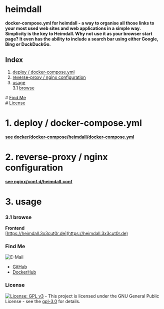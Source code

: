 # heimdall

**docker-compose.yml for heimdall - a way to organise all those links to your most used web sites and web applications in a simple way. Simplicity is the key to Heimdall. Why not use it as your browser start page? It even has the ability to include a search bar using either Google, Bing or DuckDuckGo.**

## Index

1. [deploy / docker-compose.yml](#deploy)
2. [reverse-proxy / nginx configuration](#reverse-proxy)
3. [usage](#usage)  
   3.1 [browse](#browse)

\# [Find Me](#findme)  
\# [License](#license)

# 1. deploy / docker-compose.yml <a name="deploy"></a>

**[see docker/docker-compose/heimdall/docker-compose.yml](https://github.com/3x3cut0r/vps/blob/main/docker/docker-compose/heimdall/docker-compose.yml)**

# 2. reverse-proxy / nginx configuration <a name="reverse-proxy"></a>

**[see nginx/conf.d/heimdall.conf](https://github.com/3x3cut0r/vps/blob/main/nginx/conf.d/heimdall.conf)**

# 3. usage <a name="usage"></a>

### 3.1 browse <a name="browse"></a>

**Frontend**  
[https://heimdall.3x3cut0r.de](https://heimdall.3x3cut0r.de)

### Find Me <a name="findme"></a>

![E-Mail](https://img.shields.io/badge/E--Mail-executor55%40gmx.de-red)

- [GitHub](https://github.com/3x3cut0r)
- [DockerHub](https://hub.docker.com/u/3x3cut0r)

### License <a name="license"></a>

[![License: GPL v3](https://img.shields.io/badge/License-GPLv3-blue.svg)](https://www.gnu.org/licenses/gpl-3.0) - This project is licensed under the GNU General Public License - see the [gpl-3.0](https://www.gnu.org/licenses/gpl-3.0.en.html) for details.
